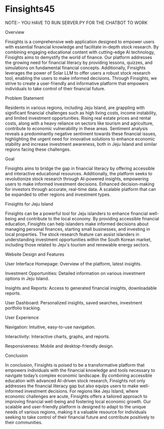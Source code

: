 # Finsights45
NOTE:- YOU HAVE TO RUN SERVER.PY FOR THE CHATBOT TO WORK


Overview

Finsights is a comprehensive web application designed to empower users with essential financial knowledge and facilitate in-depth stock research. By combining engaging educational content with cutting-edge AI technology, Finsights aims to demystify the world of finance.
Our platform addresses the growing need for financial literacy by providing  lessons, quizzes, and simulations on fundamental financial concepts. Additionally, Finsights leverages the power of Solar LLM to offer users a robust stock research tool, enabling the users to make informed decisions.
Through Finsights, we strive to create a user-friendly and informative platform that empowers individuals to take control of their financial future.

Problem Statement

Residents in various regions, including Jeju Island, are grappling with significant financial challenges such as high living costs, income instability, and limited investment opportunities. Rising real estate prices and rental costs, along with a heavy reliance on sectors like tourism and agriculture, contribute to economic vulnerability in these areas. Sentiment analysis reveals a predominantly negative sentiment towards these financial issues, highlighting the urgent need for innovative solutions to enhance economic stability and increase investment awareness, both in Jeju Island and similar regions facing these challenges.

Goal

Finsights aims to bridge the gap in financial literacy by offering accessible and interactive educational resources. Additionally, the platform seeks to revolutionize stock research through AI-powered insights, empowering users to make informed investment decisions.
Enhanced decision-making for investors through accurate, real-time data.
A scalable platform that can be expanded to other regions and investment types.

Finsights for Jeju Island

Finsights can be a powerful tool for Jeju islanders to enhance financial well-being and contribute to the local economy. By providing accessible financial education, Finsights can help islanders make informed decisions about managing personal finances, starting small businesses, and investing in local properties. The stock research feature can assist islanders in understanding investment opportunities within the South Korean market, including those related to Jeju's tourism and renewable energy sectors.

Website Design and Features

User Interface
Homepage: Overview of the platform, latest insights.

Investment Opportunities: Detailed information on various investment options in Jeju Island.

Insights and Reports: Access to generated financial insights, downloadable reports.

User Dashboard: Personalized insights, saved searches, investment portfolio tracking.

User Experience

Navigation: Intuitive, easy-to-use navigation.

Interactivity: Interactive charts, graphs, and reports.

Responsiveness: Mobile and desktop-friendly design.

Conclusion

In conclusion, Finsights is poised to be a transformative platform that empowers individuals with the financial knowledge and tools necessary to navigate today’s complex economic landscape. By combining accessible education with advanced AI-driven stock research, Finsights not only addresses the financial literacy gap but also equips users to make well-informed investment decisions. For regions like Jeju Island, where economic challenges are acute, Finsights offers a tailored approach to improving financial well-being and fostering local economic growth. Our scalable and user-friendly platform is designed to adapt to the unique needs of various regions, making it a valuable resource for individuals seeking to take control of their financial future and contribute positively to their communities.




